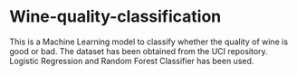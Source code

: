 # Wine-quality-classification
This is a Machine Learning model to classify whether the quality of wine is good or bad. The dataset has been obtained from the UCI repository. Logistic Regression and Random Forest Classifier has been used. 
